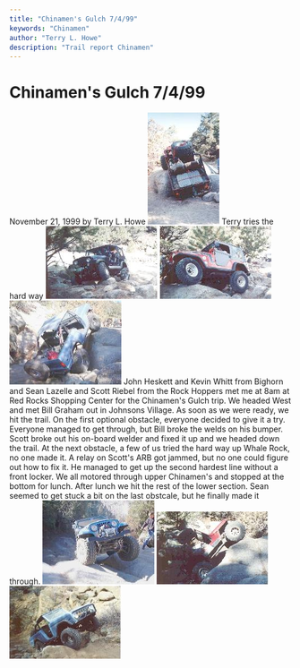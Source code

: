 ```yaml
---
title: "Chinamen's Gulch 7/4/99"
keywords: "Chinamen"
author: "Terry L. Howe"
description: "Trail report Chinamen"
---
```


# Chinamen's Gulch 7/4/99
November 21, 1999
by Terry L. Howe
![Terry gets verticle](cm10.jpg)
Terry tries the hard way
![Kevin working through the first ostacle](cm9.jpg)
![Bill a bit off camber](cm8.jpg)
![Sean on whale rock](ch16.jpg)
John Heskett and Kevin Whitt from Bighorn and Sean Lazelle and Scott Riebel
from the Rock Hoppers met me at 8am at Red Rocks Shopping Center for the
Chinamen's Gulch trip.  We headed West and met Bill Graham out in
Johnsons Village.  As soon as we were ready, we hit the trail.
On the first optional obstacle, everyone decided to give it a try.
Everyone managed to get through, but Bill broke the welds on his bumper.
Scott broke out his on-board welder and fixed it up and we headed down
the trail.
At the next obstacle, a few of us tried the hard way up Whale Rock, no one
made it.  A relay on Scott's ARB got jammed, but no one could figure out how
to fix it.  He managed to get up the second hardest line without a front
locker.
We all motored through upper Chinamen's and stopped at the bottom for lunch.
After lunch we hit the rest of the lower section.  Sean seemed to get stuck
a bit on the last obstcale, but he finally made it through.
![Scott with no front locker](ch13.jpg)
![Terry gets verticle](cm4.jpg)
![Sean on the last ostacle](cm1.jpg)